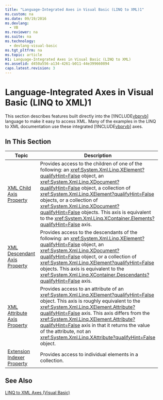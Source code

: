 ```yaml
---
title: "Language-Integrated Axes in Visual Basic (LINQ to XML)1"
ms.custom: na
ms.date: 09/19/2016
ms.devlang: 
  - VB
ms.reviewer: na
ms.suite: na
ms.technology: 
  - devlang-visual-basic
ms.tgt_pltfrm: na
ms.topic: article
H1: Language-Integrated Axes in Visual Basic (LINQ to XML)
ms.assetid: d450a556-a134-4261-b011-44e399660894
caps.latest.revision: 3
---
```

# Language-Integrated Axes in Visual Basic (LINQ to XML)1
This section describes features built directly into the [!INCLUDE[vbprvb](../vs140/includes/vbprvb_md.md)] language to make it easy to access XML. Many of the examples in the LINQ to XML documentation use these integrated [!INCLUDE[vbprvb](../vs140/includes/vbprvb_md.md)] axes.  
  
## In This Section  
  
|Topic|Description|  
|-----------|-----------------|  
|[XML Child Axis Property](../Topic/XML%20Child%20Axis%20Property%20\(Visual%20Basic\).md)|Provides access to the children of one of the following: an <xref:System.Xml.Linq.XElement?qualifyHint=False> object, an <xref:System.Xml.Linq.XDocument?qualifyHint=False> object, a collection of <xref:System.Xml.Linq.XElement?qualifyHint=False> objects, or a collection of <xref:System.Xml.Linq.XDocument?qualifyHint=False> objects. This axis is equivalent to the <xref:System.Xml.Linq.XContainer.Elements?qualifyHint=False> axis.|  
|[XML Descendant Axis Property](../Topic/XML%20Descendant%20Axis%20Property%20\(Visual%20Basic\).md)|Provides access to the descendants of the following: an <xref:System.Xml.Linq.XElement?qualifyHint=False> object, an <xref:System.Xml.Linq.XDocument?qualifyHint=False> object, or a collection of <xref:System.Xml.Linq.XElement?qualifyHint=False> objects. This axis is equivalent to the <xref:System.Xml.Linq.XContainer.Descendants?qualifyHint=False> axis.|  
|[XML Attribute Axis Property](../Topic/XML%20Attribute%20Axis%20Property%20\(Visual%20Basic\).md)|Provides access to an attribute of an <xref:System.Xml.Linq.XElement?qualifyHint=False> object. This axis is roughly equivalent to the <xref:System.Xml.Linq.XElement.Attribute?qualifyHint=False> axis. This axis differs from the <xref:System.Xml.Linq.XElement.Attribute?qualifyHint=False> axis in that it returns the value of the attribute, not an <xref:System.Xml.Linq.XAttribute?qualifyHint=False> object.|  
|[Extension Indexer Property](../Topic/Extension%20Indexer%20Property%20\(Visual%20Basic\).md)|Provides access to individual elements in a collection.|  
  
## See Also  
 [LINQ to XML Axes (Visual Basic)](../Topic/LINQ%20to%20XML%20Axes%20\(Visual%20Basic\).md)